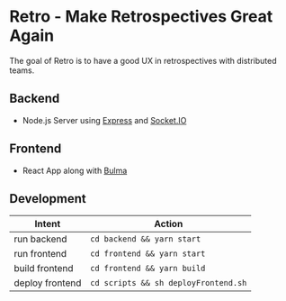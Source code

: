 # Retro - Make Retrospectives Great Again

The goal of Retro is to have a good UX in retrospectives with distributed teams.

## Backend

- Node.js Server using [Express](http://expressjs.com) and [Socket.IO](https://socket.io/)

## Frontend

- React App along with [Bulma](https://bulma.io/)

## Development

| Intent          | Action                               |
| --------------- | ------------------------------------ |
| run backend     | `cd backend && yarn start`           |
| run frontend    | `cd frontend && yarn start`          |
| build frontend  | `cd frontend && yarn build`          |
| deploy frontend | `cd scripts && sh deployFrontend.sh` |
